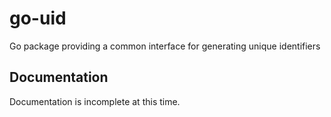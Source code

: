 # go-uid

Go package providing a common interface for generating unique identifiers

## Documentation

Documentation is incomplete at this time.
